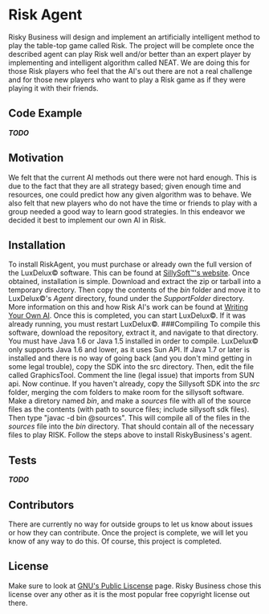 ﻿# Risk Agent
Risky Business will design and implement an artificially intelligent method to play the table-top game called Risk. The project will be complete once the described agent can play Risk well and/or better than an expert player by implementing and intelligent algorithm called NEAT. We are doing this for those Risk players who feel that the AI's out there are not a real challenge and for those new players who want to play a Risk game as if they were playing it with their friends.
## Code Example
***TODO***
## Motivation
We felt that the current AI methods out there were not hard enough. This is due to the fact that they are all strategy based; given enough time and resources, one could predict how any given algorithm was to behave. We also felt that new players who do not have the time or friends to play with a group needed a good way to learn good strategies. In this endeavor we decided it best to implement our own AI in Risk.
## Installation
To install RiskAgent, you must purchase or already own the full version of the LuxDelux© software. This can be found at [SillySoft™'s website](http://sillysoft.net/lux/). Once obtained, installation is simple. Download and extract the zip or tarball into a temporary directory. Then copy the contents of the *bin* folder and move it to LuxDelux©'s *Agent* directory, found under the *SupportFolder* directory. More information on this and how Risk AI's work can be found at [Writing Your Own AI](http://sillysoft.net/wiki/?WritingYourOwnAI). Once this is completed, you can start LuxDelux©. If it was already running, you must restart LuxDelux©.
###Compiling
To compile this software, download the repository, extract it, and navigate to that directory. You must have Java 1.6 or Java 1.5 installed in order to compile. LuxDelux© only supports Java 1.6 and lower, as it uses Sun API. If Java 1.7 or later is installed and there is no way of going back (and you don't mind getting in some legal trouble), copy the SDK into the src directory. Then, edit the file called GraphicsTool. Comment the line (legal issue) that imports from SUN api. Now continue. If you haven't already, copy the Sillysoft SDK into the *src* folder, merging the com folders to make room for the sillysoft software. Make a diretory named *bin*, and make a *sources* file with all of the source files as the contents (with path to source files; include sillysoft sdk files). Then type "javac -d bin @sources". This will compile all of the files in the *sources* file into the *bin* directory. That should contain all of the necessary files to play RISK. Follow the steps above to install RiskyBusiness's agent.
## Tests
***TODO***
## Contributors
There are currently no way for outside groups to let us know about issues or how they can contribute. Once the project is complete, we will let you know of any way to do this. Of course, this project is completed.
## License
Make sure to look at [GNU's Public Liscense](http://www.gnu.org/licenses/gpl-3.0.en.html) page. Risky Business chose this license over any other as it is the most popular free copyright license out there.
